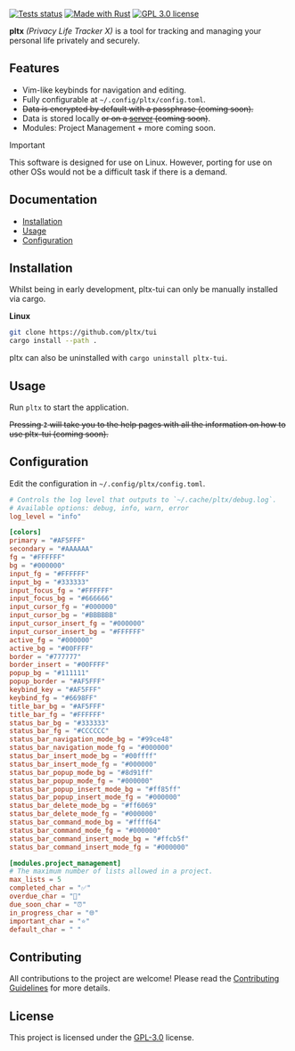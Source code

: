 [![Tests status](https://github.com/pltx/tui/actions/workflows/tests.yaml/badge.svg?branch=main)](https://github.com/pltx/tui/actions)
[![Made with Rust](https://img.shields.io/badge/Made%20with-Rust-1f425f.svg)](https://www.rust-lang.org/)
[![GPL 3.0 license](https://img.shields.io/badge/License-GPL_3.0-blue.svg)](/LICENSE)

**pltx** _(Privacy Life Tracker X)_ is a tool for tracking and managing your personal life privately and securely.

<!-- TODO: Add a screenshot here -->

## Features

- Vim-like keybinds for navigation and editing.
- Fully configurable at `~/.config/pltx/config.toml`.
- ~~Data is encrypted by default with a passphrase (coming soon).~~
- Data is stored locally ~~or on a [server](https://github.com/pltx/server) (coming soon)~~.
- Modules: Project Management + more coming soon.

> [!IMPORTANT]
> This software is designed for use on Linux. However, porting for use on other OSs would not be a difficult task if there is a demand.

## Documentation

- [Installation](#installation)
- [Usage](#usage)
- [Configuration](#configuration)

## Installation

Whilst being in early development, pltx-tui can only be manually installed via cargo.

**Linux**

```sh
git clone https://github.com/pltx/tui
cargo install --path .
```

pltx can also be uninstalled with `cargo uninstall pltx-tui`.

## Usage

Run `pltx` to start the application.

<!-- TODO: Add links to docs when docs are available -->

~~Pressing **`?`** will take you to the help pages with all the information on how to use pltx-tui (coming soon).~~

## Configuration

Edit the configuration in `~/.config/pltx/config.toml`.

```toml
# Controls the log level that outputs to `~/.cache/pltx/debug.log`.
# Available options: debug, info, warn, error
log_level = "info"

[colors]
primary = "#AF5FFF"
secondary = "#AAAAAA"
fg = "#FFFFFF"
bg = "#000000"
input_fg = "#FFFFFF"
input_bg = "#333333"
input_focus_fg = "#FFFFFF"
input_focus_bg = "#666666"
input_cursor_fg = "#000000"
input_cursor_bg = "#BBBBBB"
input_cursor_insert_fg = "#000000"
input_cursor_insert_bg = "#FFFFFF"
active_fg = "#000000"
active_bg = "#00FFFF"
border = "#777777"
border_insert = "#00FFFF"
popup_bg = "#111111"
popup_border = "#AF5FFF"
keybind_key = "#AF5FFF"
keybind_fg = "#6698FF"
title_bar_bg = "#AF5FFF"
title_bar_fg = "#FFFFFF"
status_bar_bg = "#333333"
status_bar_fg = "#CCCCCC"
status_bar_navigation_mode_bg = "#99ce48"
status_bar_navigation_mode_fg = "#000000"
status_bar_insert_mode_bg = "#00ffff"
status_bar_insert_mode_fg = "#000000"
status_bar_popup_mode_bg = "#8d91ff"
status_bar_popup_mode_fg = "#000000"
status_bar_popup_insert_mode_bg = "#ff85ff"
status_bar_popup_insert_mode_fg = "#000000"
status_bar_delete_mode_bg = "#ff6069"
status_bar_delete_mode_fg = "#000000"
status_bar_command_mode_bg = "#ffff64"
status_bar_command_mode_fg = "#000000"
status_bar_command_insert_mode_bg = "#ffcb5f"
status_bar_command_insert_mode_fg = "#000000"

[modules.project_management]
# The maximum number of lists allowed in a project.
max_lists = 5
completed_char = "✅"
overdue_char = "🚫"
due_soon_char = "⏰"
in_progress_char = "🌐"
important_char = "⭐"
default_char = " "
```

## Contributing

All contributions to the project are welcome! Please read the [Contributing Guidelines](./CONTRIBUTING.md) for more details.

## License

This project is licensed under the [GPL-3.0](./LICENSE) license.
